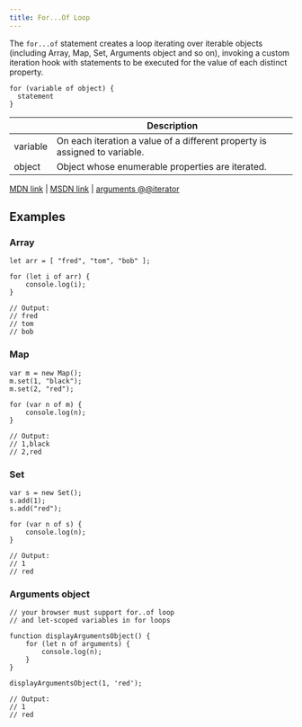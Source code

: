 ```yaml
---
title: For...Of Loop
---
```

The `for...of` statement creates a loop iterating over iterable objects (including Array, Map, Set, Arguments object and so on), invoking a custom iteration hook with statements to be executed for the value of each distinct property.

    for (variable of object) {
      statement
    }

| | Description |  
|----------|-------------------------------------|  
| variable | On each iteration a value of a different property is assigned to variable. |  
| object | Object whose enumerable properties are iterated. |

<a href='https://developer.mozilla.org/en/docs/Web/JavaScript/Reference/Statements/for...of' target='_blank' rel='nofollow'>MDN link</a> | <a href='https://msdn.microsoft.com/library/dn858238%28v=vs.94%29.aspx?f=255&MSPPError=-2147217396' target='_blank' rel='nofollow'>MSDN link</a> | <a href='https://developer.mozilla.org/en-US/docs/Web/JavaScript/Reference/Functions/arguments/@@iterator' target='_blank' rel='nofollow'>arguments @@iterator</a>

## Examples

### Array

    let arr = [ "fred", "tom", "bob" ];

    for (let i of arr) {
        console.log(i);
    }

    // Output:
    // fred
    // tom
    // bob

### Map

    var m = new Map();
    m.set(1, "black");
    m.set(2, "red");

    for (var n of m) {
        console.log(n);
    }

    // Output:
    // 1,black
    // 2,red

### Set

    var s = new Set();
    s.add(1);
    s.add("red");

    for (var n of s) {
        console.log(n);
    }

    // Output:
    // 1
    // red

### Arguments object

    // your browser must support for..of loop
    // and let-scoped variables in for loops

    function displayArgumentsObject() {
        for (let n of arguments) {
            console.log(n);
        }
    }

    displayArgumentsObject(1, 'red');

    // Output:
    // 1
    // red
